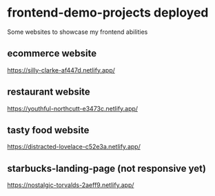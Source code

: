 # frontend-demo-projects deployed
Some websites to showcase my frontend abilities

## ecommerce website 
https://silly-clarke-af447d.netlify.app/

## restaurant website 
https://youthful-northcutt-e3473c.netlify.app/

## tasty food website
https://distracted-lovelace-c52e3a.netlify.app/

## starbucks-landing-page (not responsive yet)
https://nostalgic-torvalds-2aeff9.netlify.app/
